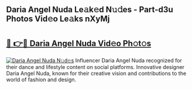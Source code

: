 ## Daria Angel Nuda Le𝚊k𝚎d N𝚞𝚍es - Part-d3u Photos Vid𝚎o Le𝚊ks nXyMj

# <h2><a href="http://fbbkvq.evod.top/?m=Daria+Angel+Nuda">🔗 👉🔴 Daria Angel Nuda Vid𝚎o Ph𝚘t𝚘s</a></h2>

[![Daria Angel Nuda N𝚞d𝚎s](https://i.imgur.com/8V9OHl7.gif)](http://fbbkvq.evod.top/?m=Daria+Angel+Nuda)
Influencer Daria Angel Nuda recognized for their dance and lifestyle content on social platforms. Innovative designer Daria Angel Nuda, known for their creative vision and contributions to the world of fashion and design. 
